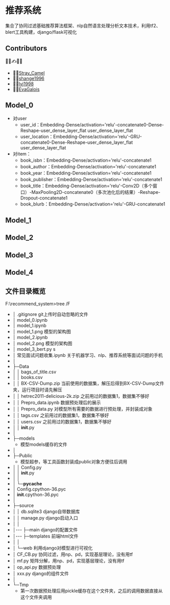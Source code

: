 # 推荐系统
集合了协同过滤基础推荐算法框架、nlp自然语言处理分析文本技术，利用tf2、blert工具构建，django/flask可视化

## Contributors
🤟💪✍🏄‍♂️
- 🤸‍♀️[Stray_Camel](https://github.com/Freen247)
- 🕵️‍♂️[shange1996](https://github.com/shange1996)
- 👩‍🎓[lyj1998](https://github.com/lyj1998)
- 👩‍💻[EvaGalois](https://github.com/EvaGalois)

## Model_0
- 对user
    - user_id：Embedding-Dense/activation='relu'-concatenate0-Dense-Reshape-user_dense_layer_flat
user_dense_layer_flat
    - user_location：Embedding-Dense/activation='relu'-GRU-concatenate0-Dense-Reshape-user_dense_layer_flat
user_dense_layer_flat
- 对item：
    - book_isbn：Embedding-Dense/activation='relu'-concatenate1
    - book_author：Embedding-Dense/activation='relu'-concatenate1
    - book_year：Embedding-Dense/activation='relu'-concatenate1
    - book_publisher：Embedding-Dense/activation='relu'-concatenate1
    - book_title：Embedding-Dense/activation='relu'-Conv2D（多个窗口）-MaxPooling2D-concatenate0（多次池化后的结果）-Reshape-Dropout-concatenate1
    - book_blurb：Embedding-Dense/activation='relu'-GRU-concatenate1

## Model_1
## Model_2
## Model_3
## Model_4

## 文件目录概览
F:\recommend_system>tree /F
- │  .gitignore                           git上传时自动忽略的文件         
- │  model_0.ipynb                        
- │  model_1.ipynb
- │  model_1.png                          模型的架构图
- │  model_2.ipynb
- │  model_2.png                          模型的架构图
- │  model_3_bert.py                       s
- │  常见面试问题收集.ipynb                关于机器学习、nlp、推荐系统等面试问题的手机
- │
- ├─Data
- │  │  bags_of_title.csv
- │  │  books.csv
- │  │  BX-CSV-Dump.zip                   当前使用的数据集，解压后得到BX-CSV-Dump文件夹，运行项目时请先解压
- │  │  hetrec2011-delicious-2k.zip       之前用过的数据集1，数据集不够好
- │  │  Prepro_data.ipynb                    数据预处理后的展示
- │  │  Prepro_data.py                       对模型所有需要的数据进行预处理，并封装成对象
- │  │  tags.csv                          之前用过的数据集1，数据集不够好
- │  │  users.csv                         之前用过的数据集1，数据集不够好
- │  │  __init__.py
- │
- ├─models
    - 模型models缓存的文件
- │
- ├─Public
    - 模型超参，等工具函数封装成public对象方便往后调用
- │  │  Config.py
- │  │  __init__.py
- │  │
- │  └─__pycache__
- │          Config.cpython-36.pyc
- │          __init__.cpython-36.pyc
- │
- ├─source
- │  │  db.sqlite3                      django自带数据库
- │  │  manage.py                       django启动入口
- │  │
- │--- ├─main                           django的配置文件
- │--- ├─templates                      前端html文件
- │  │
- │  └─web                              利用django对模型进行可视化
- │          CF_CB.py                   协同过滤，用np、pd，实现基层理论，没有用tf
- │          mf.py                      矩阵分解，用np、pd，实现基层理论，没有用tf
- │          op_api.py                  数据预处理
- │          xxx.py                     django的组件文件
- │
- └─Tmp
    -  第一次数据预处理后用pickle缓存在这个文件夹，之后的调用数据直接从这个文件夹调用